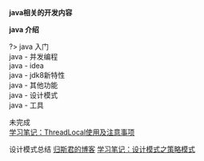 **java相关的开发内容**

**java 介绍**


?>  java 入门<br>
java - 并发编程 <br>
java - idea<br>
java - jdk8新特性<br>
java - 其他功能<br>
java - 设计模式<br>
java - 工具<br>



未完成<br/>
[学习笔记：ThreadLocal使用及注意事项](https://www.jianshu.com/p/165e491e034a)

设计模式总结
[归斯君的博客](https://www.cnblogs.com/EthanWong/)
[学习笔记：设计模式之策略模式](https://www.jianshu.com/p/b4d7f0411cbd)